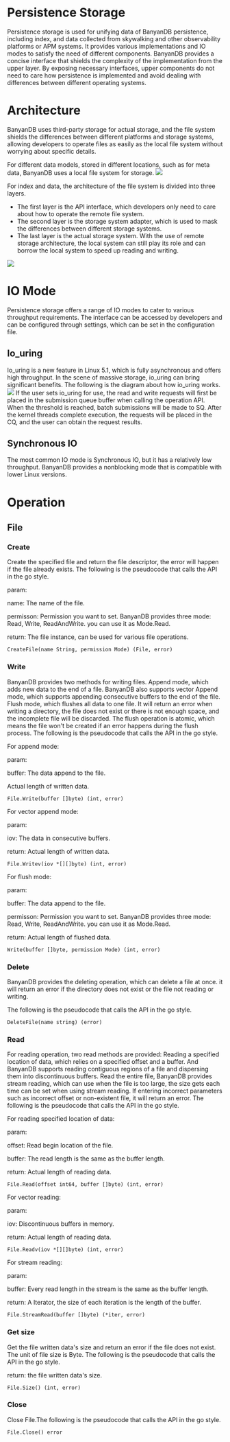 ﻿# Persistence Storage
Persistence storage is used for unifying data of BanyanDB persistence, including index, and data collected from skywalking and other observability platforms or APM systems. It provides various implementations and IO modes to satisfy the need of different components.
BanyanDB provides a concise interface that shields the complexity of the implementation from the upper layer. By exposing necessary interfaces, upper components do not need to care how persistence is implemented and avoid dealing with differences between different operating systems.

# Architecture
BanyanDB uses third-party storage for actual storage, and the file system shields the differences between different platforms and storage systems, allowing developers to operate files as easily as the local file system without worrying about specific details.

For different data models, stored in different locations, such as for meta data, BanyanDB uses a local file system for storage.
![](https://skywalking.apache.org/doc-graph/banyandb/v0.5.0/local_file_system.png)

For index and data, the architecture of the file system is divided into three layers.
- The first layer is the API interface, which developers only need to care about how to operate the remote file system.
- The second layer is the storage system adapter, which is used to mask the differences between different storage systems. 
- The last layer is the actual storage system. With the use of remote storage architecture, the local system can still play its role and can borrow the local system to speed up reading and writing.

![](https://skywalking.apache.org/doc-graph/banyandb/v0.5.0/remote_file_system.png)

# IO Mode
Persistence storage offers a range of IO modes to cater to various throughput requirements. The interface can be accessed by developers and can be configured through settings, which can be set in the configuration file.

## Io_uring
Io_uring is a new feature in Linux 5.1, which is fully asynchronous and offers high throughput. In the scene of massive storage, io_uring can bring significant benefits. The following is the diagram about how io_uring works.
![](https://skywalking.apache.org/doc-graph/banyandb/v0.5.0/io_uring.jpg)
If the user sets io_uring for use, the read and write requests will first be placed in the submission queue buffer when calling the operation API. When the threshold is reached, batch submissions will be made to SQ. After the kernel threads complete execution, the requests will be placed in the CQ, and the user can obtain the request results.

## Synchronous IO
The most common IO mode is Synchronous IO, but it has a relatively low throughput. BanyanDB provides a nonblocking mode that is compatible with lower Linux versions.

# Operation

## File
### Create
Create the specified file and return the file descriptor, the error will happen if the file already exists.
The following is the pseudocode that calls the API in the go style.

param:
    
name: The name of the file.

permisson: Permission you want to set. BanyanDB provides three mode: Read, Write, ReadAndWrite. you can use it as Mode.Read.

return: The file instance, can be used for various file operations.

`CreateFile(name String, permission Mode) (File, error)`

### Write
BanyanDB provides two methods for writing files.
Append mode, which adds new data to the end of a file. BanyanDB also supports vector Append mode, which supports appending consecutive buffers to the end of the file.
Flush mode, which flushes all data to one file. It will return an error when writing a directory, the file does not exist or there is not enough space, and the incomplete file will be discarded. The flush operation is atomic, which means the file won't be created if an error happens during the flush process.
The following is the pseudocode that calls the API in the go style.

For append mode:

param:

buffer: The data append to the file.

Actual length of written data.

`File.Write(buffer []byte) (int, error)`

For vector append mode:

param:

iov: The data in consecutive buffers.

return: Actual length of written data.

`File.Writev(iov *[][]byte) (int, error)`

For flush mode:

param:

buffer: The data append to the file.

permisson: Permission you want to set. BanyanDB provides three mode: Read, Write, ReadAndWrite. you can use it as Mode.Read.

return: Actual length of flushed data.

`Write(buffer []byte, permission Mode) (int, error)`

### Delete
BanyanDB provides the deleting operation, which can delete a file at once. it will return an error if the directory does not exist or the file not reading or writing.

The following is the pseudocode that calls the API in the go style.

`DeleteFile(name string) (error)`

### Read
For reading operation, two read methods are provided:
Reading a specified location of data, which relies on a specified offset and a buffer. And BanyanDB supports reading contiguous regions of a file and dispersing them into discontinuous buffers.
Read the entire file, BanyanDB provides stream reading, which can use when the file is too large, the size gets each time can be set when using stream reading.
If entering incorrect parameters such as incorrect offset or non-existent file, it will return an error.
The following is the pseudocode that calls the API in the go style.

For reading specified location of data:

param:

offset: Read begin location of the file.

buffer: The read length is the same as the buffer length.

return: Actual length of reading data.

`File.Read(offset int64, buffer []byte) (int, error)`

For vector reading:

param:

iov: Discontinuous buffers in memory.

return: Actual length of reading data.

`File.Readv(iov *[][]byte) (int, error)`

For stream reading:

param:

buffer: Every read length in the stream is the same as the buffer length.

return: A Iterator, the size of each iteration is the length of the buffer.

`File.StreamRead(buffer []byte) (*iter, error)`

### Get size
Get the file written data's size and return an error if the file does not exist. The unit of file size is Byte.
The following is the pseudocode that calls the API in the go style.

return: the file written data's size.

`File.Size() (int, error)`

### Close
Close File.The following is the pseudocode that calls the API in the go style.

`File.Close() error`
